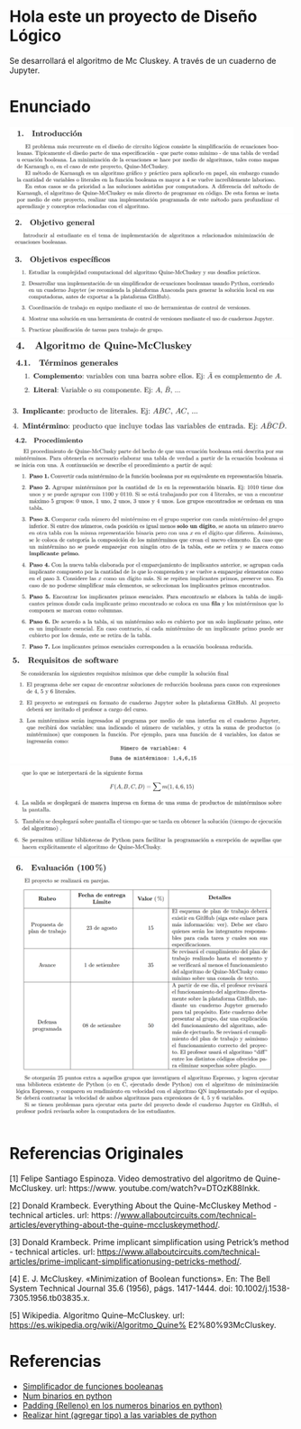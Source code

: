 # Hola este un proyecto de Diseño Lógico

Se desarrollará el algoritmo de Mc Cluskey. A través de un cuaderno de Jupyter.

# Enunciado

![](images/enunciado_0.png)
![](images/enunciado_1.png)
![](images/enunciado_2.png)
![](images/enunciado_3.png)
![](images/enunciado_4.png)
![](images/enunciado_5.png)
![](images/enunciado_6.png)
![](images/enunciado_7.png) 

# Referencias Originales

[1] Felipe Santiago Espinoza. Video demostrativo del algoritmo de Quine-McCluskey. url: https://www.
youtube.com/watch?v=DTOzK88Inkk.

[2] Donald Krambeck. Everything About the Quine-McCluskey Method - technical articles. url: https:
//www.allaboutcircuits.com/technical-articles/everything-about-the-quine-mccluskeymethod/.

[3] Donald Krambeck. Prime implicant simplification using Petrick’s method - technical articles. url:
https://www.allaboutcircuits.com/technical-articles/prime-implicant-simplificationusing-petricks-method/.

[4] E. J. McCluskey. «Minimization of Boolean functions». En: The Bell System Technical Journal 35.6
(1956), págs. 1417-1444. doi: 10.1002/j.1538-7305.1956.tb03835.x.

[5] Wikipedia. Algoritmo Quine–McCluskey. url: https://es.wikipedia.org/wiki/Algoritmo_Quine%
E2%80%93McCluskey.

# Referencias
- [Simplificador de funciones booleanas](http://tma.main.jp/logic/index_en.html)
- [Num binarios en python](https://www.w3schools.com/python/ref_func_bin.asp#:~:text=The%20bin()%20function%20returns,start%20with%20the%20prefix%200b%20.)
- [Padding (Relleno) en los numeros binarios en python)](https://stackoverflow.com/questions/16926130/convert-to-binary-and-keep-leading-zeros)
- [Realizar hint (agregar tipo) a las variables de python](https://docs.python.org/3/library/typing.html)
 